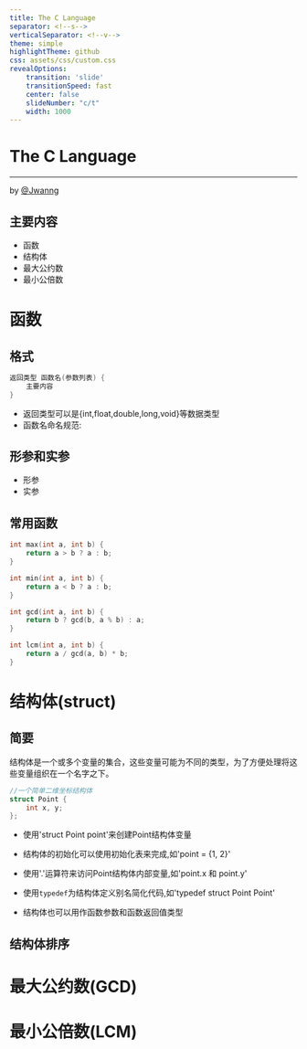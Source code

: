 ```yaml
---
title: The C Language
separator: <!--s-->
verticalSeparator: <!--v-->
theme: simple
highlightTheme: github
css: assets/css/custom.css
revealOptions:
    transition: 'slide'
    transitionSpeed: fast
    center: false
    slideNumber: "c/t"
    width: 1000
---
```


<div class="middle center">
<div style="width: 100%">

# The   C Language 

<hr />

by [@Jwanng](https://github.com/Mandorian)

</div>
</div>

<!--v-->
## 主要内容
+ 函数
+ 结构体
+ 最大公约数
+ 最小公倍数

<!--s-->
<div class="middle center">
<div style="width: 100%">

# 函数

</div>
</div>

<!--v-->
## 格式
``` c
返回类型 函数名(参数列表) {
    主要内容
}
```
+ 返回类型可以是{int,float,double,long,void}等数据类型
+ 函数名命名规范:
>

<!--v-->
## 形参和实参
+ 形参
+ 实参

<!--v-->
## 常用函数
```c
int max(int a, int b) {
    return a > b ? a : b;
}
```
``` c
int min(int a, int b) {
    return a < b ? a : b;
}
```
``` c
int gcd(int a, int b) {
    return b ? gcd(b, a % b) : a;
}
```
``` c
int lcm(int a, int b) {
    return a / gcd(a, b) * b;
}
```

<!--s-->
<div class="middle center">
<div style="width: 100%">

# 结构体(struct)

</div>
</div>

<!--v-->
## 简要
结构体是一个或多个变量的集合，这些变量可能为不同的类型，为了方便处理将这些变量组织在一个名字之下。  
``` c
//一个简单二维坐标结构体
struct Point {
    int x, y;
};
```

<div class="fragment">

+ 使用'struct Point point'来创建Point结构体变量
</div>

<div class="fragment">

+ 结构体的初始化可以使用初始化表来完成,如'point = {1, 2}'
</div>

<div class="fragment">

+ 使用'.'运算符来访问Point结构体内部变量,如'point.x 和 point.y'
</div>

<div class="fragment">

+ 使用`typedef`为结构体定义别名简化代码,如'typedef struct Point Point'
</div>

<div class="fragment">

+ 结构体也可以用作函数参数和函数返回值类型
</div>

<!--v-->
## 结构体排序

<!--s-->
<div class="middle center">
<div style="width: 100%">

# 最大公约数(GCD)                                                                                                                                    
</div>
</div>

<!--s-->
<div class="middle center">
<div style="width: 100%">

# 最小公倍数(LCM)

</div>
</div>
